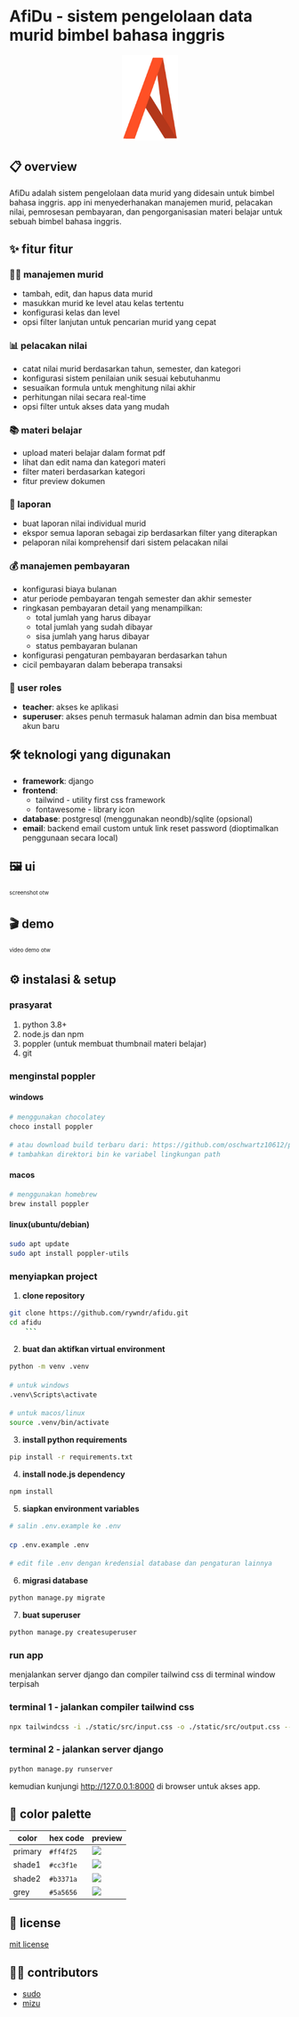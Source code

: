 # AfiDu - sistem pengelolaan data murid bimbel bahasa inggris

<p align="center">
  <img src="./src/static/images/afidu.png" alt="AfiDu Logo" width="101" height="154" />
</p>

## 📋 overview

AfiDu adalah sistem pengelolaan data murid yang didesain untuk bimbel bahasa inggris. app ini menyederhanakan manajemen murid, pelacakan nilai, pemrosesan pembayaran, dan pengorganisasian materi belajar untuk sebuah bimbel bahasa inggris.

## ✨ fitur fitur

### 👨‍🎓 manajemen murid

- tambah, edit, dan hapus data murid
- masukkan murid ke level atau kelas tertentu
- konfigurasi kelas dan level
- opsi filter lanjutan untuk pencarian murid yang cepat

### 📊 pelacakan nilai

- catat nilai murid berdasarkan tahun, semester, dan kategori
- konfigurasi sistem penilaian unik sesuai kebutuhanmu
- sesuaikan formula untuk menghitung nilai akhir
- perhitungan nilai secara real-time
- opsi filter untuk akses data yang mudah

### 📚 materi belajar

- upload materi belajar dalam format pdf
- lihat dan edit nama dan kategori materi
- filter materi berdasarkan kategori
- fitur preview dokumen

### 📝 laporan

- buat laporan nilai individual murid
- ekspor semua laporan sebagai zip berdasarkan filter yang diterapkan
- pelaporan nilai komprehensif dari sistem pelacakan nilai

### 💰 manajemen pembayaran

- konfigurasi biaya bulanan
- atur periode pembayaran tengah semester dan akhir semester
- ringkasan pembayaran detail yang menampilkan:
  - total jumlah yang harus dibayar
  - total jumlah yang sudah dibayar
  - sisa jumlah yang harus dibayar
  - status pembayaran bulanan
- konfigurasi pengaturan pembayaran berdasarkan tahun
- cicil pembayaran dalam beberapa transaksi

### 👥 user roles

- **teacher**: akses ke aplikasi
- **superuser**: akses penuh termasuk halaman admin dan bisa membuat akun baru

## 🛠️ teknologi yang digunakan

- **framework**: django
- **frontend**:
  - tailwind - utility first css framework
  - fontawesome - library icon
- **database**: postgresql (menggunakan neondb)/sqlite (opsional)
- **email**: backend email custom untuk link reset password (dioptimalkan penggunaan secara local)

## 🖼️ ui

<sub><sup>screenshot otw<sub><sup>

## 🎬 demo

<sub><sup>video demo otw<sub><sup>

## ⚙️ instalasi & setup

### prasyarat

1.  python 3.8+
2.  node.js dan npm
3.  poppler (untuk membuat thumbnail materi belajar)
4.  git

### menginstal poppler

#### windows

```bash
# menggunakan chocolatey
choco install poppler

# atau download build terbaru dari: https://github.com/oschwartz10612/poppler-windows/releases
# tambahkan direktori bin ke variabel lingkungan path
```

#### macos

```bash
# menggunakan homebrew
brew install poppler
```

#### linux(ubuntu/debian)

```bash
sudo apt update
sudo apt install poppler-utils
```

### menyiapkan project

1.  **clone repository**

````bash
git clone https://github.com/rywndr/afidu.git
cd afidu
    ```
````

2. **buat dan aktifkan virtual environment**

```bash
python -m venv .venv

# untuk windows
.venv\Scripts\activate

# untuk macos/linux
source .venv/bin/activate
```

3. **install python requirements**

```bash
pip install -r requirements.txt
```

4. **install node.js dependency**

```bash
npm install
```

5. **siapkan environment variables**

```bash
# salin .env.example ke .env

cp .env.example .env

# edit file .env dengan kredensial database dan pengaturan lainnya
```

6. **migrasi database**

```bash
python manage.py migrate
```

7. **buat superuser**

```bash
python manage.py createsuperuser
```

### run app

menjalankan server django dan compiler tailwind css di terminal window terpisah

### terminal 1 - jalankan compiler tailwind css

```bash
npx tailwindcss -i ./static/src/input.css -o ./static/src/output.css --watch
```

### terminal 2 - jalankan server django

```bash
python manage.py runserver
```

kemudian kunjungi http://127.0.0.1:8000 di browser untuk akses app.

## 🎨 color palette

| color   | hex code  | preview                                                                               |
| ------- | --------- | ------------------------------------------------------------------------------------- |
| primary | `#ff4f25` | ![](https://img.shields.io/badge/-_-ff4f25?style=flat&labelColor=ff4f25&color=ff4f25) |
| shade1  | `#cc3f1e` | ![](https://img.shields.io/badge/-_-cc3f1e?style=flat&labelColor=cc3f1e&color=cc3f1e) |
| shade2  | `#b3371a` | ![](https://img.shields.io/badge/-_-b3371a?style=flat&labelColor=b3371a&color=b3371a) |
| grey    | `#5a5656` | ![](https://img.shields.io/badge/-_-5a5656?style=flat&labelColor=5a5656&color=5a5656) |

## 📄 license

[mit license](./LICENSE)

## 👨‍💻 contributors

- [sudo](https://github.com/rywndr)
- [mizu](https://github.com/Miizzuuu)
